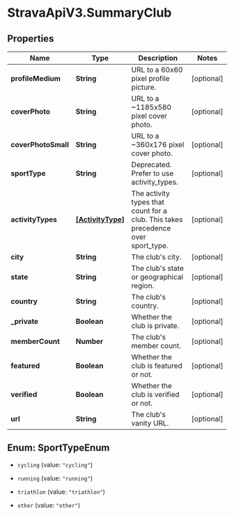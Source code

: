 # StravaApiV3.SummaryClub

## Properties
Name | Type | Description | Notes
------------ | ------------- | ------------- | -------------
**profileMedium** | **String** | URL to a 60x60 pixel profile picture. | [optional] 
**coverPhoto** | **String** | URL to a ~1185x580 pixel cover photo. | [optional] 
**coverPhotoSmall** | **String** | URL to a ~360x176  pixel cover photo. | [optional] 
**sportType** | **String** | Deprecated. Prefer to use activity_types. | [optional] 
**activityTypes** | [**[ActivityType]**](ActivityType.md) | The activity types that count for a club. This takes precedence over sport_type. | [optional] 
**city** | **String** | The club's city. | [optional] 
**state** | **String** | The club's state or geographical region. | [optional] 
**country** | **String** | The club's country. | [optional] 
**_private** | **Boolean** | Whether the club is private. | [optional] 
**memberCount** | **Number** | The club's member count. | [optional] 
**featured** | **Boolean** | Whether the club is featured or not. | [optional] 
**verified** | **Boolean** | Whether the club is verified or not. | [optional] 
**url** | **String** | The club's vanity URL. | [optional] 


<a name="SportTypeEnum"></a>
## Enum: SportTypeEnum


* `cycling` (value: `"cycling"`)

* `running` (value: `"running"`)

* `triathlon` (value: `"triathlon"`)

* `other` (value: `"other"`)




